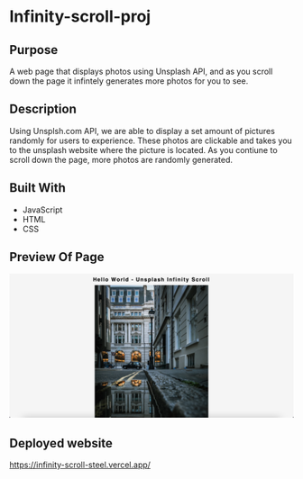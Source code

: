 # Infinity-scroll-proj

## Purpose
A web page that displays photos using Unsplash API, and as you scroll down the page it infintely generates more photos for you to see.

## Description
Using Unsplsh.com API, we are able to display a set amount of pictures randomly for users to experience. These photos are clickable and takes you to the unsplash website where the picture is located. As you contiune to scroll down the page, more photos are randomly generated.

## Built With
* JavaScript
* HTML
* CSS

## Preview Of Page
<img src='./images/unsplash-img.png'>


## Deployed website
https://infinity-scroll-steel.vercel.app/